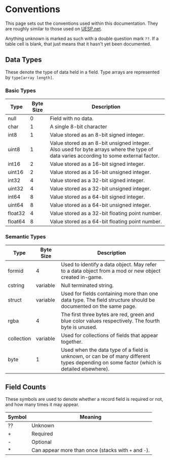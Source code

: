 Conventions
===========

This page sets out the conventions used within this documentation. They are roughly similar to those used on [UESP.net](http://www.uesp.net/wiki/Tes5Mod:File_Format_Conventions).

Anything unknown is marked as such with a double question mark `??`. If a table cell is blank, that just means that it hasn't yet been documented.

## Data Types

These denote the type of data held in a field. Type arrays are represented by `type[array length]`.

### Basic Types

Type | Byte Size | Description
-----|-----------|------------
null | 0 | Field with no data.
char | 1 | A single 8-bit character
int8 | 1 | Value stored as an 8-bit signed integer.
uint8 | 1 | Value stored as an 8-bit unsigned integer. Also used for byte arrays where the type of data varies according to some external factor.
int16 | 2 | Value stored as a 16-bit signed integer.
uint16 | 2 | Value stored as a 16-bit unsigned integer.
int32 | 4 | Value stored as a 32-bit signed integer.
uint32 | 4 | Value stored as a 32-bit unsigned integer.
int64 | 8 | Value stored as a 64-bit signed integer.
uint64 | 8 | Value stored as a 64-bit unsigned integer.
float32 | 4 | Value stored as a 32-bit floating point number.
float64 | 8 | Value stored as a 64-bit floating point number.

### Semantic Types

Type | Byte Size | Description
-----|-----------|------------
formid | 4 | Used to identify a data object. May refer to a data object from a mod or new object created in-game.
cstring | variable | Null terminated string.
struct | variable | Used for fields containing more than one data type. The field structure should be documented on the same page.
rgba | 4 | The first three bytes are red, green and blue color values respectively. The fourth byte is unused.
collection | variable | Used for collections of fields that appear together.
byte | 1 | Used when the data type of a field is unknown, or can be of many different types depending on some factor (which is detailed elsewhere).

## Field Counts

These symbols are used to denote whether a record field is required or not, and how many times it may appear.

Symbol | Meaning
-------|--------
?? | Unknown
+ | Required
- | Optional
* | Can appear more than once (stacks with `+` and `-`).
